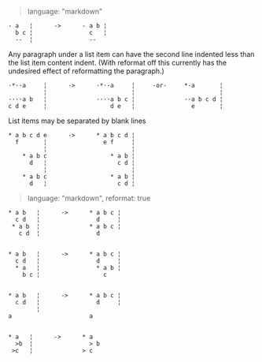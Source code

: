 > language: "markdown"

    - a   ¦      ->      - a b ¦
      b c ¦                c   ¦
      --  ¦                --

Any paragraph under a list item can have the second line indented less than the
list item content indent. (With reformat off this currently has the undesired
effect of reformatting the paragraph.)

    ·*··a     ¦      ->      ·*··a     ¦     -or-     *·a       ¦
              ¦                        ¦                        ¦
    ····a b   ¦              ····a b c ¦              ··a b c d ¦
    c d e     ¦                  d e   ¦                e       ¦

List items may be separated by blank lines

    * a b c d e      ->      * a b c d ¦
      f       ¦                e f     ¦
              ¦                        ¦
        * a b c                  * a b ¦
          d   ¦                    c d ¦
              ¦                        ¦
        * a b c                  * a b ¦
          d   ¦                    c d ¦

> language: "markdown", reformat: true

    * a b   ¦      ->      * a b c ¦
      c d   ¦                d     ¦
     * a b  ¦              * a b c ¦
       c d  ¦                d


    * a b   ¦      ->      * a b c ¦
      c d   ¦                d     ¦
      * a   ¦                * a b ¦
        b c ¦                  c


    * a b   ¦      ->      * a b c ¦
      c d   ¦                d     ¦
            ¦
    a                      a


    * a   ¦      ->      * a
      >b  ¦                > b
     >c   ¦              > c
